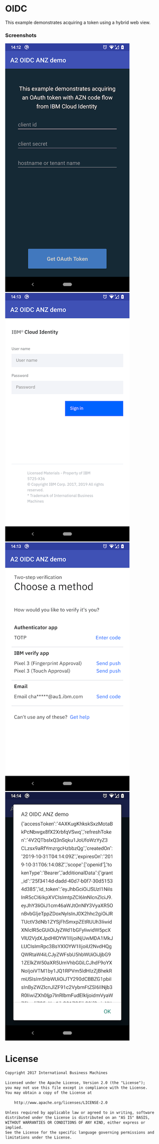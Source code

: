 # OIDC

This example demonstrates acquiring a token using a hybrid web view.

### Screenshots

![Start screen](screen_01.png)
![Login to CI](screen_02.png)
![Initiate 2nd factor](screen_03.png)
![Received token](screen_04.png)


# License

    Copyright 2017 International Business Machines

    Licensed under the Apache License, Version 2.0 (the "License");
    you may not use this file except in compliance with the License.
    You may obtain a copy of the License at

        http://www.apache.org/licenses/LICENSE-2.0

    Unless required by applicable law or agreed to in writing, software
    distributed under the License is distributed on an "AS IS" BASIS,
    WITHOUT WARRANTIES OR CONDITIONS OF ANY KIND, either express or implied.
    See the License for the specific language governing permissions and
    limitations under the License.